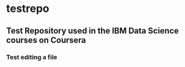 # testrepo
## Test Repository used in the IBM Data Science courses on Coursera

### Test editing a file
